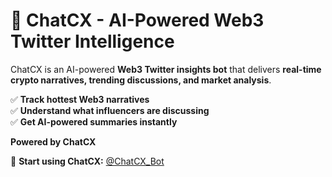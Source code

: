 # 🚀 ChatCX - AI-Powered Web3 Twitter Intelligence

ChatCX is an AI-powered **Web3 Twitter insights bot** that delivers **real-time crypto narratives, trending discussions, and market analysis**.

✅ **Track hottest Web3 narratives**  
✅ **Understand what influencers are discussing**  
✅ **Get AI-powered summaries instantly**

**Powered by ChatCX**

📢 **Start using ChatCX:** [@ChatCX_Bot](https://t.me/ChatCX_Bot)
